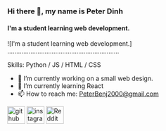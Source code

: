 ### Hi there 👋, my name is Peter Dinh
#### I'm a student learning web development.
![I'm a student learning web development.]
...............................................................

Skills: Python / JS / HTML / CSS

- 🔭 I’m currently working on a small web design. 
- 🌱 I’m currently learning React 
- 📫 How to reach me: PeterBenj2000@gmail.com 


[<img src='https://cdn.jsdelivr.net/npm/simple-icons@3.0.1/icons/github.svg' alt='github' height='40'>](https://github.com/PeterBenj2000)  [<img src='https://cdn.jsdelivr.net/npm/simple-icons@3.0.1/icons/instagram.svg' alt='instagram' height='40'>](https://www.instagram.com/peteshacker/)  [<img src='https://cdn.jsdelivr.net/npm/simple-icons@3.0.1/icons/reddit.svg' alt='Reddit' height='40'>](https://www.reddit.com/user/radoz31)  

